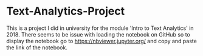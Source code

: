 # Text-Analytics-Project
This is a project I did in university for the module 'Intro to Text Analytics' in 2018. There seems to be issue with loading the notebook on GitHub so to display the notebook go to https://nbviewer.jupyter.org/ and copy and paste the link of the notebook.
